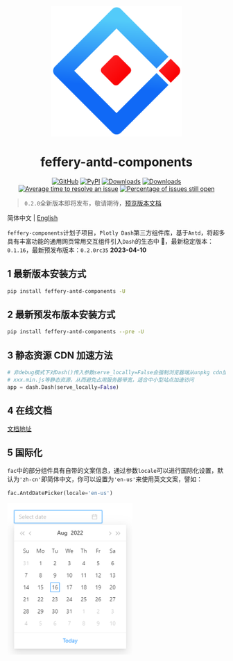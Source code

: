 <p align="center">
	<img src="./fac-logo.svg" height=300></img>
</p>
<h1 align="center">feffery-antd-components</h1>
<div align="center">

[![GitHub](https://shields.io/badge/license-MIT-informational)](https://github.com/CNFeffery/feffery-antd-components/blob/master/LICENSE)
[![PyPI](https://img.shields.io/pypi/v/feffery-antd-components.svg?color=dark-green)](https://pypi.org/project/feffery-antd-components/)
[![Downloads](https://pepy.tech/badge/feffery-antd-components)](https://pepy.tech/project/feffery-antd-components)
[![Downloads](https://pepy.tech/badge/feffery-antd-components/month)](https://pepy.tech/project/feffery-antd-components)
[![Average time to resolve an issue](http://isitmaintained.com/badge/resolution/CNFeffery/feffery-antd-components.svg)](http://isitmaintained.com/project/CNFeffery/feffery-antd-components "Average time to resolve an issue")
[![Percentage of issues still open](http://isitmaintained.com/badge/open/CNFeffery/feffery-antd-components.svg)](http://isitmaintained.com/project/CNFeffery/feffery-antd-components "Percentage of issues still open")

</div>

> `0.2.0`全新版本即将发布，敬请期待，[预览版本文档](http://fac-next.feffery.tech/)

简体中文 | [English](./README-en_US.md)

`feffery-components`计划子项目，`Plotly Dash`第三方组件库，基于`Antd`，将超多具有丰富功能的通用网页常用交互组件引入`Dash`的生态中 🥳，最新稳定版本：`0.1.16`，最新预发布版本：`0.2.0rc35` **2023-04-10**

## 1 最新版本安装方式

```bash
pip install feffery-antd-components -U
```

## 2 最新预发布版本安装方式

```bash
pip install feffery-antd-components --pre -U
```

## 3 静态资源 CDN 加速方法

```Python
# 非debug模式下对Dash()传入参数serve_locally=False会强制浏览器端从unpkg cdn加载各个依赖的
# xxx.min.js等静态资源，从而避免占用服务器带宽，适合中小型站点加速访问
app = dash.Dash(serve_locally=False)
```

## 4 在线文档

<a href='http://fac.feffery.tech/' target='_blank'>文档地址</a>

## 5 国际化

`fac`中的部分组件具有自带的文案信息，通过参数`locale`可以进行国际化设置，默认为`'zh-cn'`即简体中文，你可以设置为`'en-us'`来使用英文文案，譬如：

```Python
fac.AntdDatePicker(locale='en-us')
```

<img src="./images/国际化示例.png" height=350></img>
